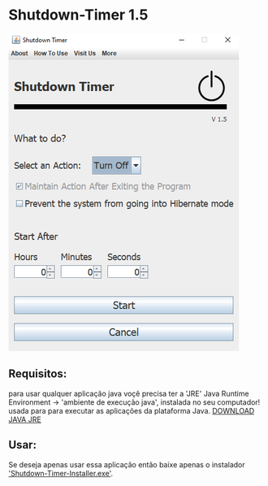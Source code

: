 # Shutdown-Timer 1.5

<img src="./design/front-end/frame.png"></img>

## Requisitos: 

para usar qualquer aplicação java voçê precisa ter a 'JRE' Java Runtime Environment -> 'ambiente de execução java', instalada no seu computador!
usada para para executar as aplicações da plataforma Java. <a href="https://www.java.com/pt-BR/download/manual.jsp">DOWNLOAD JAVA JRE</a>

## Usar:

Se deseja apenas usar essa aplicação então baixe apenas o instalador <a href="https://github.com/jtas20/ShutdownTimer/blob/main/Shutdown-Timer-Installer.exe">'Shutdown-Timer-Installer.exe'</a>.
